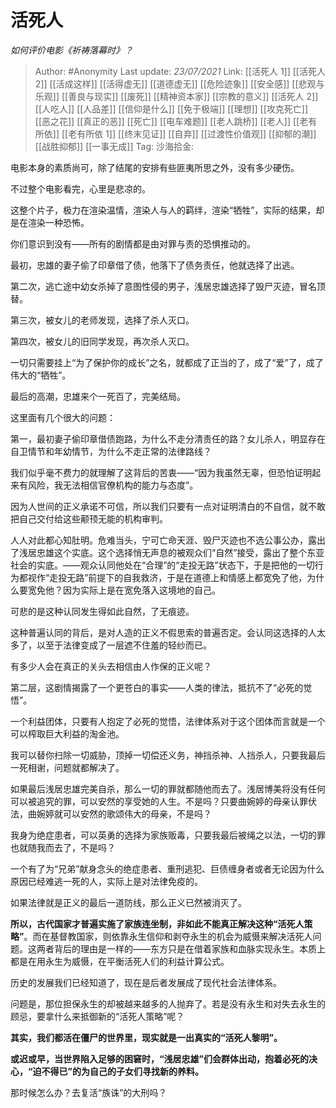 # 活死人
*如何评价电影《祈祷落幕时》？*

> Author: #Anonymity
> Last update: *23/07/2021*
> Link: [[活死人 1]] [[活死人 2]] [[活成这样]] [[活得虚无]] [[道德虚无]] [[危险迹象]] [[安全感]] [[悲观与乐观]] [[善良与现实]] [[废死]] [[精神资本家]] [[宗教的意义]] [[活死人 2]] [[人吃人]] [[人品差]] [[信仰是什么]] [[免于极端]] [[理想]] [[攻克死亡]] [[恶之花]] [[真正的恶]] [[死亡]] [[电车难题]] [[老人跳桥]] [[老人]] [[老有所依]] [[老有所依 1]] [[终末见证]] [[自弃]] [[过渡性价值观]] [[抑郁的潮]] [[战胜抑郁]] [[一事无成]]
> Tag:
> 沙海拾金:

电影本身的素质尚可，除了结尾的安排有些匪夷所思之外，没有多少硬伤。

不过整个电影看完，心里是悲凉的。

这整个片子，极力在渲染温情，渲染人与人的羁绊，渲染“牺牲”，实际的结果，却是在渲染一种恐怖。

你们意识到没有——所有的剧情都是由对罪与责的恐惧推动的。

最初，忠雄的妻子偷了印章借了债，他落下了债务责任，他就选择了出逃。

第二次，逃亡途中幼女杀掉了意图性侵的男子，浅居忠雄选择了毁尸灭迹，冒名顶替。

第三次，被女儿的老师发现，选择了杀人灭口。

第四次，被女儿的旧同学发现，再次杀人灭口。

一切只需要挂上“为了保护你的成长”之名，就都成了正当的了，成了“爱”了，成了伟大的“牺牲”。

最后的高潮，忠雄来个一死百了，完美结局。

这里面有几个很大的问题：

第一，最初妻子偷印章借债跑路，为什么不走分清责任的路？女儿杀人，明显存在自卫情节和年幼情节，为什么不走正常的法律路线？

我们似乎毫不费力的就理解了这背后的苦衷——“因为我虽然无辜，但恐怕证明起来有风险，我无法相信官僚机构的能力与态度”。

因为人世间的正义承诺不可信，所以我们只要有一点对证明清白的不自信，就不敢把自己交付给这些颟顸无能的机构审判。

人人对此都心知肚明。危难当头，宁可亡命天涯、毁尸灭迹也不选公事公办，露出了浅居忠雄这个实底。这个选择悄无声息的被观众们“自然”接受，露出了整个东亚社会的实底。——观众认同他处在“合理”的“走投无路”状态下，于是把他的一切行为都视作“走投无路”前提下的自我救济，于是在道德上和情感上都宽免了他，为什么要宽免他？因为实际上是在宽免落入这境地的自己。

可悲的是这种认同发生得如此自然，了无痕迹。

这种普遍认同的背后，是对人造的正义不假思索的普遍否定。会认同这选择的人太多了，以至于法律变成了一层遮不住羞的轻纱而已。

有多少人会在真正的关头去相信由人作保的正义呢？

第二层，这剧情揭露了一个更苍白的事实——人类的律法，抵抗不了“必死的觉悟”。

一个利益团体，只要有人抱定了必死的觉悟，法律体系对于这个团体而言就是一个可以榨取巨大利益的淘金池。

我可以替你扫除一切威胁，顶掉一切偿还义务，神挡杀神、人挡杀人，只要我最后一死相谢，问题就都解决了。

如果最后浅居忠雄完美自杀，那么一切的罪就都随他而去了。浅居博美将没有任何可以被追究的罪，可以安然的享受她的人生。不是吗？只要曲婉婷的母亲认罪伏法，曲婉婷就可以安然的歌颂伟大的母亲，不是吗？

我身为绝症患者，可以英勇的选择为家族贩毒，只要我最后被绳之以法，一切的罪也就随我而去了，不是吗？

一个有了为“兄弟”献身念头的绝症患者、重刑逃犯、巨债缠身者或者无论因为什么原因已经难逃一死的人，实际上是对法律免疫的。

如果法律就是正义的最后一道防线，那么正义已然被消灭了。

**所以，古代国家才普遍实施了家族连坐制，非如此不能真正解决这种“活死人策略”**。而在基督教国家，则依靠永生信仰和剥夺永生的机会为威慑来解决活死人问题。这两者背后的理由是一样的——东方只是在借着家族和血脉实现永生。本质上都是在用永生为威慑，在平衡活死人们的利益计算公式。

历史的发展我们已经知道了，现在是后者发展成了现代社会法律体系。

问题是，那位担保永生的却被越来越多的人抛弃了。若是没有永生和对失去永生的顾忌，要拿什么来抵御新的“活死人策略”呢？

**其实，我们都活在僵尸的世界里，现实就是一出真实的“活死人黎明”。**

**或迟或早，当世界陷入足够的困窘时，“浅居忠雄”们会群体出动，抱着必死的决心，“迫不得已”的为自己的子女们寻找新的养料。**

那时候怎么办？去复活“族诛”的大刑吗？
